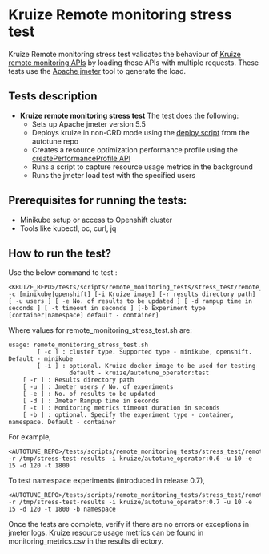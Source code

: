 # **Kruize Remote monitoring stress test**

Kruize Remote monitoring stress test validates the behaviour of [Kruize remote monitoring APIs](/design/MonitoringModeAPI.md) by loading these APIs with multiple requests. These tests use the [Apache jmeter](https://jmeter.apache.org/) tool to generate the load.

## Tests description
- **Kruize remote monitoring stress test**
   The test does the following:
   - Sets up Apache jmeter version 5.5
   - Deploys kruize in non-CRD mode using the [deploy script](https://github.com/kruize/autotune/blob/master/deploy.sh) from the autotune repo
   - Creates a resource optimization performance profile using the [createPerformanceProfile API](/design/PerformanceProfileAPI.md) 
   - Runs a script to capture resource usage metrics in the background
   - Runs the jmeter load test with the specified users
  
## Prerequisites for running the tests:
- Minikube setup or access to Openshift cluster
- Tools like kubectl, oc, curl, jq

## How to run the test?

Use the below command to test :

```
<KRUIZE_REPO>/tests/scripts/remote_monitoring_tests/stress_test/remote_monitoring_stress_test.sh -c [minikube|openshift] [-i Kruize image] [-r results directory path] [ -u users ] [ -e No. of results to be updated ] [ -d rampup time in seconds ] [ -t timeout in seconds ] [-b Experiment type [container|namespace] default - container]
```

Where values for remote_monitoring_stress_test.sh are:

```
usage: remote_monitoring_stress_test.sh 
        [ -c ] : cluster type. Supported type - minikube, openshift. Default - minikube
        [ -i ] : optional. Kruize docker image to be used for testing
                 default - kruize/autotune_operator:test
	[ -r ] : Results directory path
	[ -u ] : Jmeter users / No. of experiments
	[ -e ] : No. of results to be updated
	[ -d ] : Jmeter Rampup time in seconds
	[ -t ] : Monitoring metrics timeout duration in seconds
	[ -b ] : optional. Specify the experiment type - container, namespace. Default - container
```

For example,

```
<AUTOTUNE_REPO>/tests/scripts/remote_monitoring_tests/stress_test/remote_monitoring_stress_test.sh -r /tmp/stress-test-results -i kruize/autotune_operator:0.6 -u 10 -e 15 -d 120 -t 1800
```

To test namespace experiments (introduced in release 0.7),

```
<AUTOTUNE_REPO>/tests/scripts/remote_monitoring_tests/stress_test/remote_monitoring_stress_test.sh -r /tmp/stress-test-results -i kruize/autotune_operator:0.7 -u 10 -e 15 -d 120 -t 1800 -b namespace
```

Once the tests are complete, verify if there are no errors or exceptions in jmeter logs. Kruize resource usage metrics can be found in monitoring_metrics.csv in the results directory.
